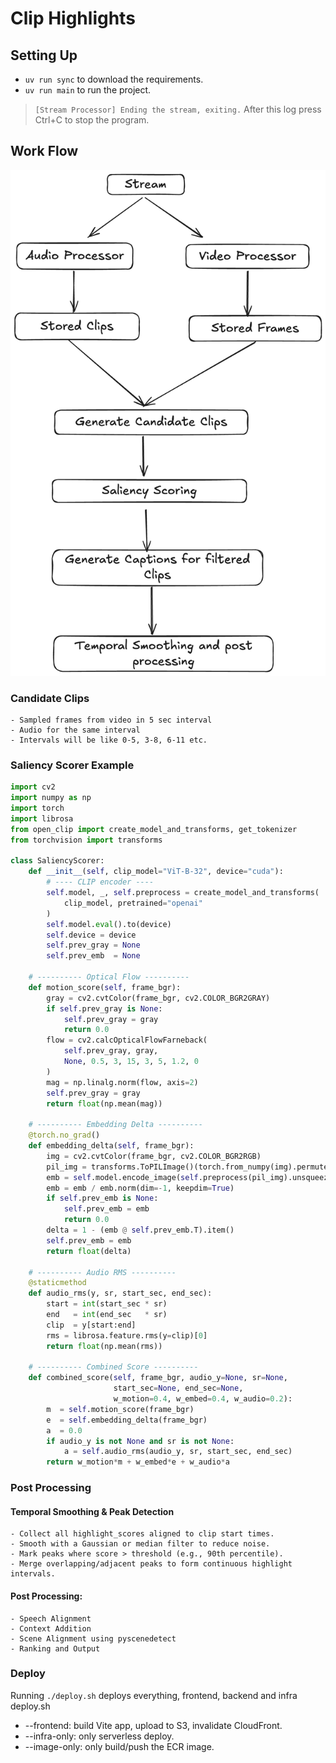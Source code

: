 # Clip Highlights

## Setting Up

- `uv run sync` to download the requirements.
- `uv run main` to run the project.

> `[Stream Processor] Ending the stream, exiting.` After this log press Ctrl+C to stop the program.

## Work Flow

![Work Flow](./workflow.png)

### Candidate Clips

    - Sampled frames from video in 5 sec interval
    - Audio for the same interval
    - Intervals will be like 0-5, 3-8, 6-11 etc.

### Saliency Scorer Example

```python
import cv2
import numpy as np
import torch
import librosa
from open_clip import create_model_and_transforms, get_tokenizer
from torchvision import transforms

class SaliencyScorer:
    def __init__(self, clip_model="ViT-B-32", device="cuda"):
        # ---- CLIP encoder ----
        self.model, _, self.preprocess = create_model_and_transforms(
            clip_model, pretrained="openai"
        )
        self.model.eval().to(device)
        self.device = device
        self.prev_gray = None
        self.prev_emb  = None

    # ---------- Optical Flow ----------
    def motion_score(self, frame_bgr):
        gray = cv2.cvtColor(frame_bgr, cv2.COLOR_BGR2GRAY)
        if self.prev_gray is None:
            self.prev_gray = gray
            return 0.0
        flow = cv2.calcOpticalFlowFarneback(
            self.prev_gray, gray,
            None, 0.5, 3, 15, 3, 5, 1.2, 0
        )
        mag = np.linalg.norm(flow, axis=2)
        self.prev_gray = gray
        return float(np.mean(mag))

    # ---------- Embedding Delta ----------
    @torch.no_grad()
    def embedding_delta(self, frame_bgr):
        img = cv2.cvtColor(frame_bgr, cv2.COLOR_BGR2RGB)
        pil_img = transforms.ToPILImage()(torch.from_numpy(img).permute(2,0,1))
        emb = self.model.encode_image(self.preprocess(pil_img).unsqueeze(0).to(self.device))
        emb = emb / emb.norm(dim=-1, keepdim=True)
        if self.prev_emb is None:
            self.prev_emb = emb
            return 0.0
        delta = 1 - (emb @ self.prev_emb.T).item()
        self.prev_emb = emb
        return float(delta)

    # ---------- Audio RMS ----------
    @staticmethod
    def audio_rms(y, sr, start_sec, end_sec):
        start = int(start_sec * sr)
        end   = int(end_sec   * sr)
        clip  = y[start:end]
        rms = librosa.feature.rms(y=clip)[0]
        return float(np.mean(rms))

    # ---------- Combined Score ----------
    def combined_score(self, frame_bgr, audio_y=None, sr=None,
                       start_sec=None, end_sec=None,
                       w_motion=0.4, w_embed=0.4, w_audio=0.2):
        m  = self.motion_score(frame_bgr)
        e  = self.embedding_delta(frame_bgr)
        a  = 0.0
        if audio_y is not None and sr is not None:
            a = self.audio_rms(audio_y, sr, start_sec, end_sec)
        return w_motion*m + w_embed*e + w_audio*a
```

### Post Processing

#### Temporal Smoothing & Peak Detection

    - Collect all highlight_scores aligned to clip start times.
    - Smooth with a Gaussian or median filter to reduce noise.
    - Mark peaks where score > threshold (e.g., 90th percentile).
    - Merge overlapping/adjacent peaks to form continuous highlight intervals.

#### Post Processing:

    - Speech Alignment
    - Context Addition
    - Scene Alignment using pyscenedetect
    - Ranking and Output

### Deploy
Running `./deploy.sh` deploys everything, frontend, backend and infra
deploy.sh
- --frontend: build Vite app, upload to S3, invalidate CloudFront.
- --infra-only: only serverless deploy.
- --image-only: only build/push the ECR image.
